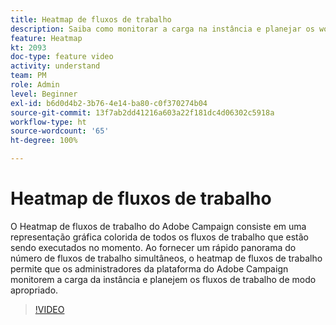 ```yaml
---
title: Heatmap de fluxos de trabalho
description: Saiba como monitorar a carga na instância e planejar os workflows de acordo.
feature: Heatmap
kt: 2093
doc-type: feature video
activity: understand
team: PM
role: Admin
level: Beginner
exl-id: b6d0d4b2-3b76-4e14-ba80-c0f370274b04
source-git-commit: 13f7ab2dd41216a603a22f181dc4d06302c5918a
workflow-type: ht
source-wordcount: '65'
ht-degree: 100%

---
```


# Heatmap de fluxos de trabalho

O Heatmap de fluxos de trabalho do Adobe Campaign consiste em uma representação gráfica colorida de todos os fluxos de trabalho que estão sendo executados no momento. Ao fornecer um rápido panorama do número de fluxos de trabalho simultâneos, o heatmap de fluxos de trabalho permite que os administradores da plataforma do Adobe Campaign monitorem a carga da instância e planejem os fluxos de trabalho de modo apropriado.

>[!VIDEO](https://video.tv.adobe.com/v/25558?quality=12&learn=on)
